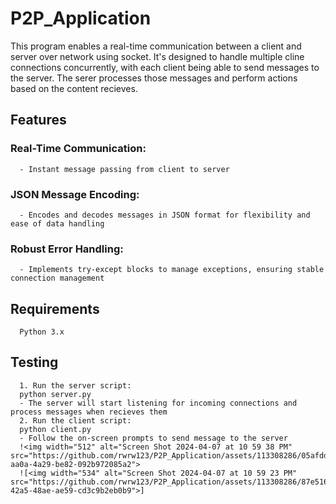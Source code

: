 # P2P_Application
This program enables a real-time communication between a client and server over network using socket. It's designed to handle multiple cline connections concurrently, with each client being able to send messages to the server. The serer processes those messages and perform actions based on the content recieves. 

## Features
### Real-Time Communication: 
      - Instant message passing from client to server
### JSON Message Encoding:
      - Encodes and decodes messages in JSON format for flexibility and ease of data handling
### Robust Error Handling:
      - Implements try-except blocks to manage exceptions, ensuring stable connection management

## Requirements
      Python 3.x

## Testing
      1. Run the server script:
      python server.py
      - The server will start listening for incoming connections and process messages when recieves them
      2. Run the client script:
      python client.py
      - Follow the on-screen prompts to send message to the server
      !<img width="512" alt="Screen Shot 2024-04-07 at 10 59 38 PM" src="https://github.com/rwrw123/P2P_Application/assets/113308286/05afddc7-aa0a-4a29-be82-092b972085a2">
      ![<img width="534" alt="Screen Shot 2024-04-07 at 10 59 23 PM" src="https://github.com/rwrw123/P2P_Application/assets/113308286/87e516ab-42a5-48ae-ae59-cd3c9b2eb0b9">]

